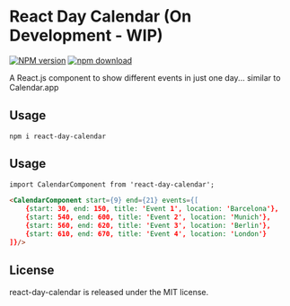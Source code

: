 React Day Calendar (On Development - WIP)
=================

[![NPM version][npm-image]][npm-url]
[![npm download][download-image]][download-url]

[npm-image]: http://img.shields.io/npm/v/react-day-calendar.svg?style=flat-square
[npm-url]: https://img.shields.io/npm/v/react-day-calendar.svg?style=flat-square
[download-image]: https://img.shields.io/npm/dm/react-day-calendar.svg?style=flat-square
[download-url]: https://npmjs.org/package/react-day-calendar

A React.js component to show different events in just one day... similar to Calendar.app

Usage
-----

```
npm i react-day-calendar
```

Usage
-----

```html
import CalendarComponent from 'react-day-calendar';

<CalendarComponent start={9} end={21} events={[
    {start: 30, end: 150, title: 'Event 1', location: 'Barcelona'},
    {start: 540, end: 600, title: 'Event 2', location: 'Munich'},
    {start: 560, end: 620, title: 'Event 3', location: 'Berlin'},
    {start: 610, end: 670, title: 'Event 4', location: 'London'}
]}/>
```

License
-------

react-day-calendar is released under the MIT license.
